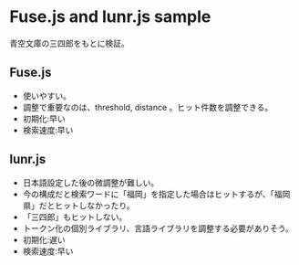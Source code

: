 # Fuse.js and lunr.js sample

青空文庫の三四郎をもとに検証。

## Fuse.js
- 使いやすい。
- 調整で重要なのは、threshold, distance 。ヒット件数を調整できる。
- 初期化:早い
- 検索速度:早い

## lunr.js
- 日本語設定した後の微調整が難しい。
- 今の構成だと検索ワードに「福岡」を指定した場合はヒットするが、「福岡県」だとヒットしなかったり。
- 「三四郎」もヒットしない。
- トークン化の個別ライブラリ、言語ライブラリを調整する必要がありそう。
- 初期化:遅い
- 検索速度:早い
